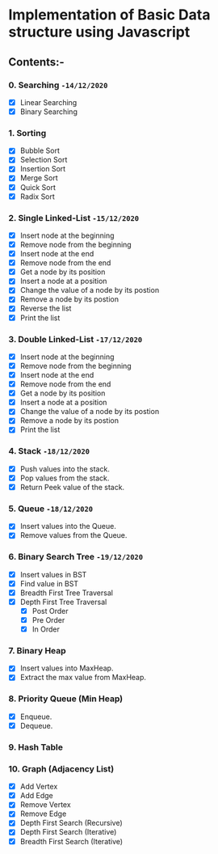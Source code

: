 # Implementation of Basic Data structure using Javascript

## Contents:-

### 0. Searching `-14/12/2020`

- [x] Linear Searching
- [x] Binary Searching

### 1. Sorting

- [x] Bubble Sort
- [x] Selection Sort
- [x] Insertion Sort
- [x] Merge Sort
- [x] Quick Sort
- [x] Radix Sort

### 2. Single Linked-List `-15/12/2020`

- [x] Insert node at the beginning
- [x] Remove node from the beginning
- [x] Insert node at the end
- [x] Remove node from the end
- [x] Get a node by its position
- [x] Insert a node at a position
- [x] Change the value of a node by its postion
- [x] Remove a node by its postion
- [x] Reverse the list
- [x] Print the list

### 3. Double Linked-List `-17/12/2020`

- [x] Insert node at the beginning
- [x] Remove node from the beginning
- [x] Insert node at the end
- [x] Remove node from the end
- [x] Get a node by its position
- [x] Insert a node at a position
- [x] Change the value of a node by its postion
- [x] Remove a node by its postion
- [x] Print the list

### 4. Stack `-18/12/2020`

- [x] Push values into the stack.
- [x] Pop values from the stack.
- [x] Return Peek value of the stack.

### 5. Queue `-18/12/2020`

- [x] Insert values into the Queue.
- [x] Remove values from the Queue.

### 6. Binary Search Tree `-19/12/2020`

- [x] Insert values in BST
- [x] Find value in BST
- [x] Breadth First Tree Traversal
- [x] Depth First Tree Traversal
  - [x] Post Order
  - [x] Pre Order
  - [x] In Order

### 7. Binary Heap

- [x] Insert values into MaxHeap.
- [x] Extract the max value from MaxHeap.

### 8. Priority Queue (Min Heap)

- [x] Enqueue.
- [x] Dequeue.

### 9. Hash Table

### 10. Graph (Adjacency List)

- [x] Add Vertex
- [x] Add Edge
- [x] Remove Vertex
- [x] Remove Edge
- [x] Depth First Search (Recursive)
- [x] Depth First Search (Iterative)
- [x] Breadth First Search (Iterative)
